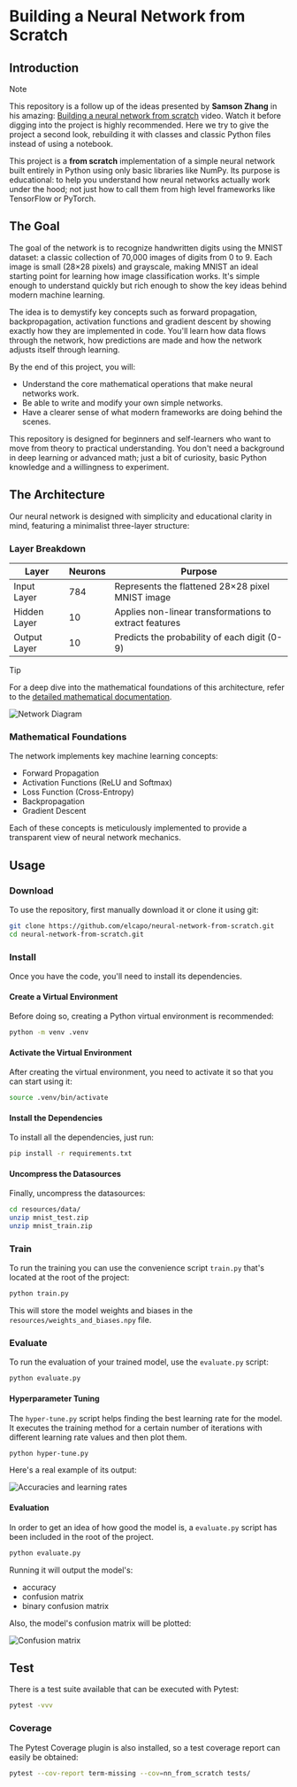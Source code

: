 # Building a Neural Network from Scratch

## Introduction

> [!NOTE]
> This repository is a follow up of the ideas presented by **Samson Zhang** in his amazing: [Building a neural network from scratch](https://www.youtube.com/watch?v=w8yWXqWQYmU) video. Watch it before digging into the project is highly recommended. Here we try to give the project a second look, rebuilding it with classes and classic Python files instead of using a notebook.

This project is a **from scratch** implementation of a simple neural network built entirely in Python using only basic libraries like NumPy. Its purpose is educational: to help you understand how neural networks actually work under the hood; not just how to call them from high level frameworks like TensorFlow or PyTorch.

## The Goal

The goal of the network is to recognize handwritten digits using the MNIST dataset: a classic collection of 70,000 images of digits from 0 to 9. Each image is small (28×28 pixels) and grayscale, making MNIST an ideal starting point for learning how image classification works. It's simple enough to understand quickly but rich enough to show the key ideas behind modern machine learning.

The idea is to demystify key concepts such as forward propagation, backpropagation, activation functions and gradient descent by showing exactly how they are implemented in code. You'll learn how data flows through the network, how predictions are made and how the network adjusts itself through learning.

By the end of this project, you will:

* Understand the core mathematical operations that make neural networks work.
* Be able to write and modify your own simple networks.
* Have a clearer sense of what modern frameworks are doing behind the scenes.

This repository is designed for beginners and self-learners who want to move from theory to practical understanding. You don't need a background in deep learning or advanced math; just a bit of curiosity, basic Python knowledge and a willingness to experiment.

## The Architecture

Our neural network is designed with simplicity and educational clarity in mind, featuring a minimalist three-layer structure:

### Layer Breakdown

| Layer | Neurons | Purpose |
|-------|---------|---------|
| Input Layer | 784 | Represents the flattened 28×28 pixel MNIST image |
| Hidden Layer | 10 | Applies non-linear transformations to extract features |
| Output Layer | 10 | Predicts the probability of each digit (0-9) |

> [!TIP]
> For a deep dive into the mathematical foundations of this architecture, refer to the [detailed mathematical documentation](docs/the-math.md).

![Network Diagram](./resources/images/network-diagram.png)

### Mathematical Foundations

The network implements key machine learning concepts:

- Forward Propagation
- Activation Functions (ReLU and Softmax)
- Loss Function (Cross-Entropy)
- Backpropagation
- Gradient Descent

Each of these concepts is meticulously implemented to provide a transparent view of neural network mechanics.

## Usage

### Download

To use the repository, first manually download it or clone it using git:

```bash
git clone https://github.com/elcapo/neural-network-from-scratch.git
cd neural-network-from-scratch.git
```

### Install

Once you have the code, you'll need to install its dependencies.

#### Create a Virtual Environment

Before doing so, creating a Python virtual environment is recommended:

```bash
python -m venv .venv
```

#### Activate the Virtual Environment

After creating the virtual environment, you need to activate it so that you can start using it:

```bash
source .venv/bin/activate
```

#### Install the Dependencies

To install all the dependencies, just run:

```bash
pip install -r requirements.txt
```

#### Uncompress the Datasources

Finally, uncompress the datasources:

```bash
cd resources/data/
unzip mnist_test.zip
unzip mnist_train.zip
```

### Train

To run the training you can use the convenience script `train.py` that's located at the root of the project:

```bash
python train.py
```

This will store the model weights and biases in the `resources/weights_and_biases.npy` file.

### Evaluate

To run the evaluation of your trained model, use the `evaluate.py` script:

```bash
python evaluate.py
```

#### Hyperparameter Tuning

The `hyper-tune.py` script helps finding the best learning rate for the model. It executes the training method for a certain number of iterations with different learning rate values and then plot them.

```bash
python hyper-tune.py
```

Here's a real example of its output:

![Accuracies and learning rates](resources/images/accuracy-vs-learning-rate.png)

#### Evaluation

In order to get an idea of how good the model is, a `evaluate.py` script has been included in the root of the project.

```bash
python evaluate.py
```

Running it will output the model's:

* accuracy
* confusion matrix
* binary confusion matrix

Also, the model's confusion matrix will be plotted:

![Confusion matrix](resources/images/confusion-matrix.png)

## Test

There is a test suite available that can be executed with Pytest:

```bash
pytest -vvv
```

### Coverage

The Pytest Coverage plugin is also installed, so a test coverage report can easily be obtained:

```bash
pytest --cov-report term-missing --cov=nn_from_scratch tests/
```
